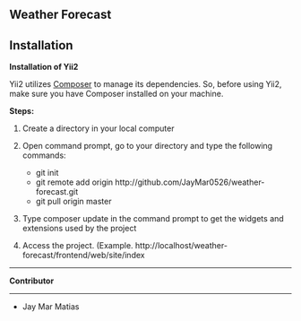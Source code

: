 <b>Weather Forecast</b>
-------------------

<b>Installation</b>
-------------------

<b> Installation of Yii2 </b><br>

Yii2 utilizes <a href="https://getcomposer.org/" target="_blank">Composer</a> to manage its dependencies. So, before using Yii2, make sure you have Composer installed on your machine.

<b>Steps:</b>


1.  Create a directory in your local computer
2.  Open command prompt, go to your directory and type the following commands:

    <ul>
        <li>    git init
        <li>    git remote add origin http://github.com/JayMar0526/weather-forecast.git
        <li>    git pull origin master
    </ul>
3.  Type composer update in the command prompt to get the widgets and extensions used by the project
4.  Access the project. (Example. http://localhost/weather-forecast/frontend/web/site/index
---------

<b>Contributor</b>

--------
<ul>
    <li>Jay Mar Matias</li>
</ul>
